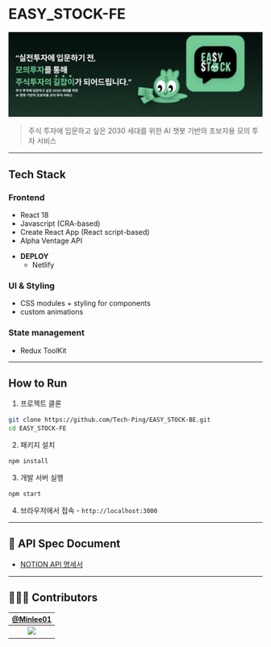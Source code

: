 # EASY_STOCK-FE
<p align="center">
  <img src="./images/overview.png" alt="EASY STOCK 메인 이미지" width="800"/>
</p>

> 주식 투자에 입문하고 싶은 2030 세대를 위한 AI 챗봇 기반의 초보자용 모의 투자 서비스


---

##  Tech Stack

### Frontend
* React 18
* Javascript (CRA-based)
* Create React App (React script-based)
* Alpha Ventage API
-  **DEPLOY**
    - Netlify

### UI & Styling
- CSS modules + styling for components
- custom animations
###  State management
  - Redux ToolKit <br>


---

## How to Run

1. 프로젝트 클론
```bash
git clone https://github.com/Tech-Ping/EASY_STOCK-BE.git
cd EASY_STOCK-FE
```

2. 패키지 설치

```bash
npm install
```

3. 개발 서버 실행
```bash
npm start
```
4. 브라우저에서 접속 - `http://localhost:3000`

---


## 📁 API Spec Document

- [NOTION API 명세서](https://polyester-mollusk-e44.notion.site/API-17384444491a80e5901ecb66c4a2b79d?pvs=74)


---


## 👩🏻‍💻 Contributors
<div>

|                   [@Minlee01](https://github.com/Minlee01)                    |  
|:-----------------------------------------------------------------------------:|
| <img width="300" src="https://avatars.githubusercontent.com/u/87940552?v=4"> |

</div>
